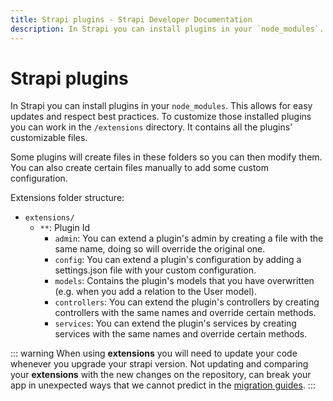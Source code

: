 ```yaml
---
title: Strapi plugins - Strapi Developer Documentation
description: In Strapi you can install plugins in your `node_modules`. This allows for easy updates and respect best practices.
---
```


# Strapi plugins

In Strapi you can install plugins in your `node_modules`. This allows for easy updates and respect best practices. To customize those installed plugins you can work in the `/extensions` directory. It contains all the plugins' customizable files.

Some plugins will create files in these folders so you can then modify them. You can also create certain files manually to add some custom configuration.

Extensions folder structure:

- `extensions/`
  - `**`: Plugin Id
    - `admin`: You can extend a plugin's admin by creating a file with the same name, doing so will override the original one.
    - `config`: You can extend a plugin's configuration by adding a settings.json file with your custom configuration.
    - `models`: Contains the plugin's models that you have overwritten (e.g. when you add a relation to the User model).
    - `controllers`: You can extend the plugin's controllers by creating controllers with the same names and override certain methods.
    - `services`: You can extend the plugin's services by creating services with the same names and override certain methods.

::: warning
When using **extensions** you will need to update your code whenever you upgrade your strapi version. Not updating and comparing your **extensions** with the new changes on the repository, can break your app in unexpected ways that we cannot predict in the [migration guides](/developer-docs/latest/update-migration-guides/migration-guides.md).
:::


<PluginsLinks>
</PluginsLinks>
